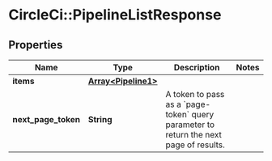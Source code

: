 # CircleCi::PipelineListResponse

## Properties
Name | Type | Description | Notes
------------ | ------------- | ------------- | -------------
**items** | [**Array&lt;Pipeline1&gt;**](Pipeline1.md) |  | 
**next_page_token** | **String** | A token to pass as a &#x60;page-token&#x60; query parameter to return the next page of results. | 

